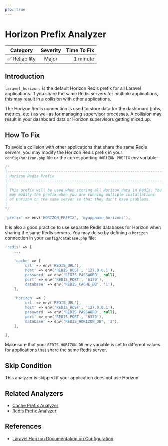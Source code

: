```yaml
---
pro: true
---
```


# Horizon Prefix Analyzer <Badge text="PRO" type="tip"/>

| Category       | Severity   | Time To Fix  |
| -------------  |:----------:| ------------:|
| :white_check_mark: Reliability | Major | 1 minute    |

## Introduction

`laravel_horizon:` is the default Horizon Redis prefix for all Laravel applications. If you share the same Redis servers for multiple applications, this may result in a collision with other applications.

The Horizon Redis connection is used to store data for the dashboard (jobs, metrics, etc.) as well as for managing supervisor processes. A collision may result in your dashboard data or Horizon supervisors getting mixed up.

## How To Fix

To avoid a collision with other applications that share the same Redis servers, you may modify the Horizon Redis prefix in your `config/horizon.php` file or the corresponding `HORIZON_PREFIX` env variable:

```php
/*
|--------------------------------------------------------------------------
| Horizon Redis Prefix
|--------------------------------------------------------------------------
|
| This prefix will be used when storing all Horizon data in Redis. You
| may modify the prefix when you are running multiple installations
| of Horizon on the same server so that they don't have problems.
|
*/

'prefix' => env('HORIZON_PREFIX', 'myappname_horizon:'),
```

It is also a good practice to use separate Redis databases for Horizon when sharing the same Redis servers. You may do so by defining a `horizon` connection in your `config/database.php` file:

```php
'redis' => [
    ...
    
    'cache' => [
        'url' => env('REDIS_URL'),
        'host' => env('REDIS_HOST', '127.0.0.1'),
        'password' => env('REDIS_PASSWORD', null),
        'port' => env('REDIS_PORT', '6379'),
        'database' => env('REDIS_CACHE_DB', '1'),
    ],
    
    'horizon' => [
        'url' => env('REDIS_URL'),
        'host' => env('REDIS_HOST', '127.0.0.1'),
        'password' => env('REDIS_PASSWORD', null),
        'port' => env('REDIS_PORT', '6379'),
        'database' => env('REDIS_HORIZON_DB', '2'),
    ],

],
```

Make sure that your `REDIS_HORIZON_DB` env variable is set to different values for applications that share the same Redis server.

## Skip Condition

This analyzer is skipped if your application does not use Horizon.

## Related Analyzers

- [Cache Prefix Analyzer](cache-prefix-analyzer.html)
- [Redis Prefix Analyzer](redis-prefix-analyzer.html)

## References

- [Laravel Horizon Documentation on Configuration](https://laravel.com/docs/horizon#configuration)